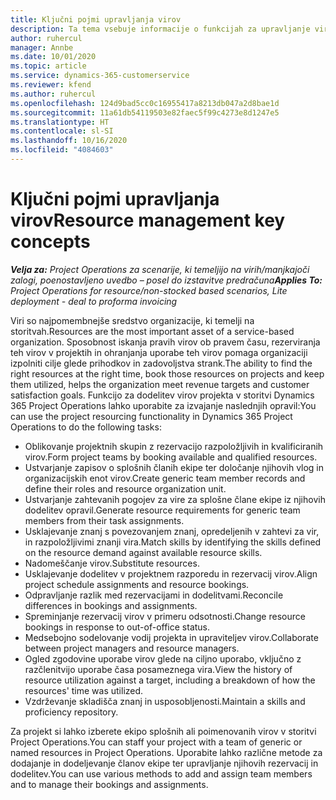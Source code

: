 ```yaml
---
title: Ključni pojmi upravljanja virov
description: Ta tema vsebuje informacije o funkcijah za upravljanje virov v storitvi Microsoft Dynamics Project Operations.
author: ruhercul
manager: Annbe
ms.date: 10/01/2020
ms.topic: article
ms.service: dynamics-365-customerservice
ms.reviewer: kfend
ms.author: ruhercul
ms.openlocfilehash: 124d9bad5cc0c16955417a8213db047a2d8bae1d
ms.sourcegitcommit: 11a61db54119503e82faec5f99c4273e8d1247e5
ms.translationtype: HT
ms.contentlocale: sl-SI
ms.lasthandoff: 10/16/2020
ms.locfileid: "4084603"
---
```

# <a name="resource-management-key-concepts"></a><span data-ttu-id="13874-103">Ključni pojmi upravljanja virov</span><span class="sxs-lookup"><span data-stu-id="13874-103">Resource management key concepts</span></span>

<span data-ttu-id="13874-104">_**Velja za:** Project Operations za scenarije, ki temeljijo na virih/manjkajoči zalogi, poenostavljeno uvedbo – posel do izstavitve predračuna_</span><span class="sxs-lookup"><span data-stu-id="13874-104">_**Applies To:** Project Operations for resource/non-stocked based scenarios, Lite deployment - deal to proforma invoicing_</span></span>

<span data-ttu-id="13874-105">Viri so najpomembnejše sredstvo organizacije, ki temelji na storitvah.</span><span class="sxs-lookup"><span data-stu-id="13874-105">Resources are the most important asset of a service-based organization.</span></span> <span data-ttu-id="13874-106">Sposobnost iskanja pravih virov ob pravem času, rezerviranja teh virov v projektih in ohranjanja uporabe teh virov pomaga organizaciji izpolniti cilje glede prihodkov in zadovoljstva strank.</span><span class="sxs-lookup"><span data-stu-id="13874-106">The ability to find the right resources at the right time, book those resources on projects and keep them utilized, helps the organization meet revenue targets and customer satisfaction goals.</span></span> <span data-ttu-id="13874-107">Funkcijo za dodelitev virov projekta v storitvi Dynamics 365 Project Operations lahko uporabite za izvajanje naslednjih opravil:</span><span class="sxs-lookup"><span data-stu-id="13874-107">You can use the project resourcing functionality in Dynamics 365 Project Operations to do the following tasks:</span></span>

- <span data-ttu-id="13874-108">Oblikovanje projektnih skupin z rezervacijo razpoložljivih in kvalificiranih virov.</span><span class="sxs-lookup"><span data-stu-id="13874-108">Form project teams by booking available and qualified resources.</span></span>
- <span data-ttu-id="13874-109">Ustvarjanje zapisov o splošnih članih ekipe ter določanje njihovih vlog in organizacijskih enot virov.</span><span class="sxs-lookup"><span data-stu-id="13874-109">Create generic team member records and define their roles and resource organization unit.</span></span>
- <span data-ttu-id="13874-110">Ustvarjanje zahtevanih pogojev za vire za splošne člane ekipe iz njihovih dodelitev opravil.</span><span class="sxs-lookup"><span data-stu-id="13874-110">Generate resource requirements for generic team members from their task assignments.</span></span>
- <span data-ttu-id="13874-111">Usklajevanje znanj s povezovanjem znanj, opredeljenih v zahtevi za vir, in razpoložljivimi znanji vira.</span><span class="sxs-lookup"><span data-stu-id="13874-111">Match skills by identifying the skills defined on the resource demand against available resource skills.</span></span>
- <span data-ttu-id="13874-112">Nadomeščanje virov.</span><span class="sxs-lookup"><span data-stu-id="13874-112">Substitute resources.</span></span>
- <span data-ttu-id="13874-113">Usklajevanje dodelitev v projektnem razporedu in rezervacij virov.</span><span class="sxs-lookup"><span data-stu-id="13874-113">Align project schedule assignments and resource bookings.</span></span>
- <span data-ttu-id="13874-114">Odpravljanje razlik med rezervacijami in dodelitvami.</span><span class="sxs-lookup"><span data-stu-id="13874-114">Reconcile differences in bookings and assignments.</span></span>
- <span data-ttu-id="13874-115">Spreminjanje rezervacij virov v primeru odsotnosti.</span><span class="sxs-lookup"><span data-stu-id="13874-115">Change resource bookings in response to out-of-office status.</span></span>
- <span data-ttu-id="13874-116">Medsebojno sodelovanje vodij projekta in upraviteljev virov.</span><span class="sxs-lookup"><span data-stu-id="13874-116">Collaborate between project managers and resource managers.</span></span>
- <span data-ttu-id="13874-117">Ogled zgodovine uporabe virov glede na ciljno uporabo, vključno z razčlenitvijo uporabe časa posameznega vira.</span><span class="sxs-lookup"><span data-stu-id="13874-117">View the history of resource utilization against a target, including a breakdown of how the resources' time was utilized.</span></span>
- <span data-ttu-id="13874-118">Vzdrževanje skladišča znanj in usposobljenosti.</span><span class="sxs-lookup"><span data-stu-id="13874-118">Maintain a skills and proficiency repository.</span></span>


<span data-ttu-id="13874-119">Za projekt si lahko izberete ekipo splošnih ali poimenovanih virov v storitvi Project Operations.</span><span class="sxs-lookup"><span data-stu-id="13874-119">You can staff your project with a team of generic or named resources in Project Operations.</span></span> <span data-ttu-id="13874-120">Uporabite lahko različne metode za dodajanje in dodeljevanje članov ekipe ter upravljanje njihovih rezervacij in dodelitev.</span><span class="sxs-lookup"><span data-stu-id="13874-120">You can use various methods to add and assign team members and to manage their bookings and assignments.</span></span> 
